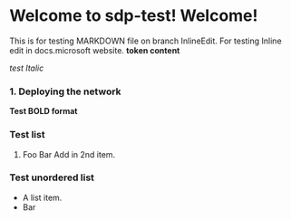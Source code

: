 # Welcome to sdp-test! Welcome!

This is for testing MARKDOWN file on branch InlineEdit. For testing
Inline edit in docs.microsoft website. **token content**

*test Italic*

### 1. Deploying the network
**Test BOLD format**

### Test list
1.  Foo
Bar Add in 2nd item.

### Test unordered list
*   A list item.
*   Bar



